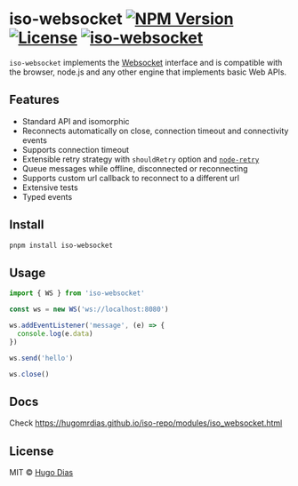 # iso-websocket [![NPM Version](https://img.shields.io/npm/v/iso-websocket.svg)](https://www.npmjs.com/package/iso-websocket) [![License](https://img.shields.io/npm/l/iso-websocket.svg)](https://github.com/hugomrdias/iso-repo/blob/main/license) [![iso-websocket](https://github.com/hugomrdias/iso-repo/actions/workflows/iso-websocket.yml/badge.svg)](https://github.com/hugomrdias/iso-repo/actions/workflows/iso-websocket.yml)

`iso-websocket` implements the [Websocket](https://developer.mozilla.org/en-US/docs/Web/API/WebSocket) interface and is compatible with the browser, node.js and any other engine that implements basic Web APIs.

## Features

- Standard API and isomorphic
- Reconnects automatically on close, connection timeout and connectivity events
- Supports connection timeout
- Extensible retry strategy with `shouldRetry` option and [`node-retry`](https://github.com/tim-kos/node-retry?tab=readme-ov-file#retryoperationoptions)
- Queue messages while offline, disconnected or reconnecting
- Supports custom url callback to reconnect to a different url
- Extensive tests
- Typed events

## Install

```bash
pnpm install iso-websocket
```

## Usage

```js
import { WS } from 'iso-websocket'

const ws = new WS('ws://localhost:8080')

ws.addEventListener('message', (e) => {
  console.log(e.data)
})

ws.send('hello')

ws.close()
```

## Docs

Check <https://hugomrdias.github.io/iso-repo/modules/iso_websocket.html>

## License

MIT © [Hugo Dias](http://hugodias.me)
